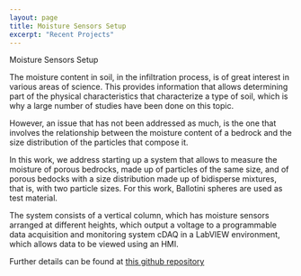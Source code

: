 ```yaml
---
layout: page
title: Moisture Sensors Setup
excerpt: "Recent Projects"
---
```


Moisture Sensors Setup

The moisture content in soil, in the infiltration process, is of great interest in various areas of science. This provides information that allows determining part of the physical characteristics that characterize a type of soil, which is why a large number of studies have been done on this topic.

However, an issue that has not been addressed as much, is the one that involves the relationship between the moisture content of a bedrock and the size distribution of the particles that compose it.

In this work, we address starting up a system that allows to measure the moisture of porous bedrocks, made up of particles of the same size, and of porous bedocks with a size distribution made up of bidisperse mixtures, that is, with two particle sizes. For this work, Ballotini spheres are used as test material.

The system consists of a vertical column, which has moisture sensors arranged at different heights, which output a voltage to a programmable data acquisition and monitoring system cDAQ in a LabVIEW environment, which allows data to be viewed using an HMI.

Further details can be found at [this github repository](https://github.com/dannylc/Moisture-Sensor-MAS-1)
